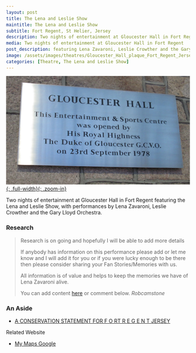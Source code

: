 ```yaml
---
layout: post
title: The Lena and Leslie Show
maintitle: The Lena and Leslie Show
subtitle: Fort Regent, St Helier, Jersey
description: Two nights of entertainment at Gloucester Hall in Fort Regent featuring the Lena and Leslie Show, with performances by Lena Zavaroni, Leslie Crowther and the Gary Lloyd Orchestra.
media: Two nights of entertainment at Gloucester Hall in Fort Regent
post_description: featuring Lena Zavaroni, Leslie Crowther and the Gary Lloyd Orchestra.
image: /assets/images/theatres/Gloucester_Hall_plaque_Fort_Regent_Jersey.jpg
categories: [Theatre, The Lena and Leslie Show]
---
```


[![](/assets/images/theatres/Gloucester_Hall_plaque_Fort_Regent_Jersey.jpg){: .full-width}{: .zoom-in}](/assets/images/theatres/Gloucester_Hall_plaque_Fort_Regent_Jersey.jpg)

Two nights of entertainment at Gloucester Hall in Fort Regent featuring the Lena and Leslie Show, with performances by Lena Zavaroni, Leslie Crowther and the Gary Lloyd Orchestra.

### Research
> Research is on going and hopefully I will be able to add more details
>
> If anybody has information on this performance please add or let me know and I will add it for you or if you were lucky enough to be there then please consider sharing your Fan Stories/Memories with us.
>
> All information is of value and helps to keep the memories we have of Lena Zavaroni alive.
>
> You can add content [here](https://github.com/FanzOfLenaZavaroni/fanzoflenazavaroni.github.io) or comment below.
<cite>Robcamstone</cite>

### An Aside
* [A CONSERVATION STATEMENT FOR F O RT R E G E N T JERSEY](https://www.gov.je/SiteCollectionDocuments/Government%20and%20administration/R%20Fort%20Regent%20Conservation%20Study%2020061001%20PH.pdf)

Related Website
* [My Maps Google](https://www.google.com/maps/d/u/0/viewer?mid=1D1D0ERV_FQMNb9XZzJ-J3yUlK8aI4vhI&ll=49.18087869999999%2C-2.1067932999999357&z=19)

<style>
.dt-published {display: none;}
.post-meta:after {content: "3 & 4 July 1981";}
.height-adjust1 {width:auto; height:350px;}
.height-adjust2 {width:auto; height:307px;}
</style>

